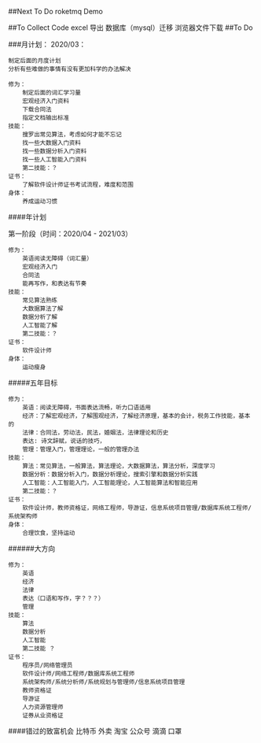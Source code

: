 ##Next To Do
	roketmq Demo
	
##To Collect Code
	excel 导出
	数据库（mysql）迁移
	浏览器文件下载
##To Do

###月计划：
	2020/03：
	
	制定后面的月度计划
	分析有些难做的事情有没有更加科学的办法解决
	
	修为：
		制定后面的词汇学习量
		宏观经济入门资料
		下载合同法
		指定文档输出标准
	技能：
		搜罗出常见算法，考虑如何才能不忘记
		找一些大数据入门资料
		找一些数据分析入门资料
		找一些人工智能入门资料
		第二技能：？
	证书：
		了解软件设计师证书考试流程，难度和范围
	身体：
		养成运动习惯	
		
####年计划

第一阶段（时间：2020/04 - 2021/03）

	修为：
		英语阅读无障碍（词汇量）
		宏观经济入门
		合同法
		能再写作，和表达有节奏
	技能：
		常见算法熟练
		大数据算法了解
		数据分析了解
		人工智能了解
		第二技能：？
	证书：
		软件设计师
	身体：
		运动瘦身		

#####五年目标
	
	修为：
		英语：阅读无障碍，书面表达流畅，听力口语适用
		经济：了解宏观经济，了解围观经济，了解经济原理，基本的会计，税务工作技能，基本的
		法律：合同法，劳动法，民法，婚姻法，法律理论和历史
		表达: 诗文辞赋，说话的技巧，
		管理：管理入门，管理理论，一般的管理办法
	技能：
		算法：常见算法，一般算法，算法理论，大数据算法，算法分析，深度学习
		数据分析：数据分析入门，数据分析理论，搜索引擎和数据分析实践
		人工智能：人工智能入门，人工智能理论，人工智能算法和智能应用
		第二技能：？
	证书：
		软件设计师，教师资格证，网络工程师，导游证，信息系统项目管理/数据库系统工程师/系统架构师
	身体：
		合理饮食，坚持运动

######大方向

	修为：
		英语
		经济
		法律
		表达（口语和写作，字？？？）
		管理
	技能：
		算法
		数据分析
		人工智能
		第二技能 ？
	证书：
		程序员/网络管理员
		软件设计师/网络工程师/数据库系统工程师
		系统架构师/系统分析师/系统规划与管理师/信息系统项目管理
		教师资格证
		导游证
		人力资源管理师
		证券从业资格证






	
		
		
####错过的致富机会
		比特币
		外卖
		淘宝
		公众号
		滴滴
		口罩
		
		